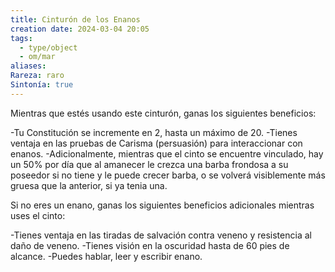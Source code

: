 ```yaml
---
title: Cinturón de los Enanos
creation date: 2024-03-04 20:05
tags:
  - type/object
  - om/mar
aliases: 
Rareza: raro
Sintonía: true
---
```

Mientras que estés usando este cinturón, ganas los siguientes beneficios:

-Tu Constitución se incremente en 2, hasta un máximo de 20.
-Tienes ventaja en las pruebas de Carisma (persuasión) para interaccionar con enanos.
-Adicionalmente, mientras que el cinto se encuentre vinculado, hay un 50% por día que al amanecer le crezca una barba frondosa a su poseedor si no tiene y le puede crecer barba, o se volverá visiblemente más gruesa que la anterior, si ya tenia una.

Si no eres un enano, ganas los siguientes beneficios adicionales mientras uses el cinto:

-Tienes ventaja en las tiradas de salvación contra veneno y resistencia al daño de veneno.
-Tienes visión en la oscuridad hasta de 60 pies de alcance.
-Puedes hablar, leer y escribir enano.